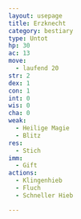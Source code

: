 ```yaml
---
layout: usepage
title: Erzknecht
category: bestiary
type: Untot
hp: 30
ac: 13
move:
  - laufend 20
str: 2
dex: 1
con: 1
int: 0
wis: 0
cha: 0
weak:
  - Heilige Magie
  - Blitz
res:
  - Stich
imm:
  - Gift
actions:
  - Klingenhieb
  - Fluch
  - Schneller Hieb

---
```

